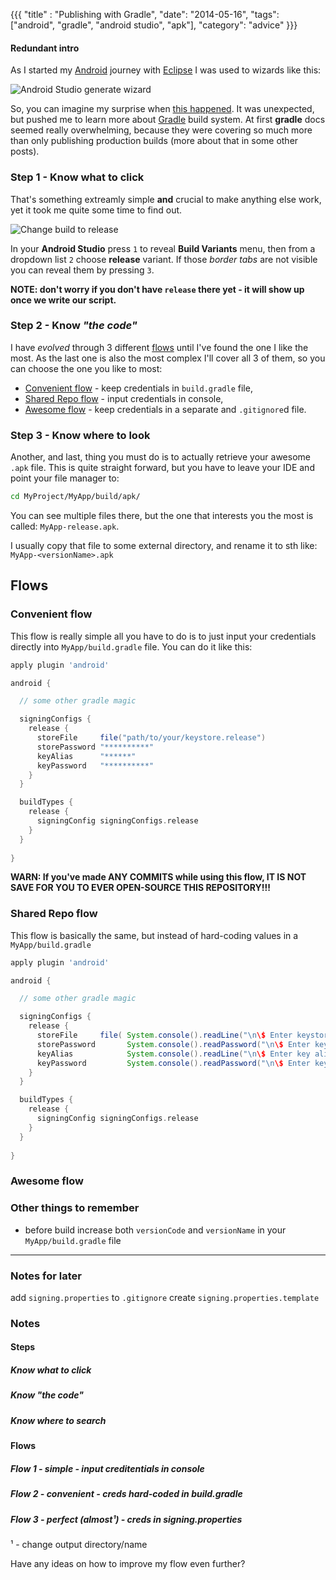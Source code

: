 {{{
  "title" : "Publishing with Gradle",
  "date": "2014-05-16",
  "tags": ["android", "gradle", "android studio", "apk"],
  "category": "advice"
}}}


#### Redundant intro

As I started my [Android](http://d.android.com) journey with [Eclipse](http://www.eclipse.org/) I was used to wizards
like this:

![Android Studio generate wizard](/publishing-with-gradle/generate-wizard.png)

So, you can imagine my surprise when [this happened](https://plus.google.com/+MaurycyDamianWasilewski/posts/hD7BhwN1cH5).
It was unexpected, but pushed me to learn more about [Gradle](http://www.gradle.org/) build system. At first **gradle**
docs seemed really overwhelming, because they were covering so much more than only publishing production builds (more 
about that in some other posts).


### Step 1 - Know what to click

That's something extreamly simple **and** crucial to make anything else work, yet it took me quite some time to find out.

![Change build to release](/publishing-with-gradle/where-to-click.png)

In your **Android Studio** press `1` to reveal **Build Variants** menu, then from a dropdown list `2` choose **release**
variant. If those _border tabs_ are not visible you can reveal them by pressing `3`. 

**NOTE: don't worry if you don't have `release` there yet - it will show up once we write our script.**


### Step 2 - Know _"the code"_

I have _evolved_ through 3 different [flows](#flows) until I've found the one I like the most. As the last one is also
the most complex I'll cover all 3 of them, so you can choose the one you like to most:

* [Convenient flow](#convenient-flow) - keep credentials in `build.gradle` file,
* [Shared Repo flow](#shared-repo-flow) - input credentials in console,
* [Awesome flow](#awesome-flow) - keep credentials in a separate and `.gitignore`d file.


### Step 3 - Know where to look

Another, and last, thing you must do is to actually retrieve your awesome `.apk` file. This is quite straight forward,
but you have to leave your IDE and point your file manager to:

```bash
cd MyProject/MyApp/build/apk/
```

You can see multiple files there, but the one that interests you the most is called: `MyApp-release.apk`.

I usually copy that file to some external directory, and rename it to sth like: `MyApp-<versionName>.apk`


## Flows

### Convenient flow

This flow is really simple all you have to do is to just input your credentials directly into `MyApp/build.gradle` file. 
You can do it like this:

```gradle
apply plugin 'android'

android {

  // some other gradle magic

  signingConfigs {
    release {
      storeFile     file("path/to/your/keystore.release")
      storePassword "**********"
      keyAlias      "******"
      keyPassword   "**********"
    }    
  }

  buildTypes {
    release {
      signingConfig signingConfigs.release
    }
  }
  
}
```

**WARN: If you've made ANY COMMITS while using this flow, IT IS NOT SAVE FOR YOU TO EVER OPEN-SOURCE THIS REPOSITORY!!!**


### Shared Repo flow

This flow is basically the same, but instead of hard-coding values in a `MyApp/build.gradle` 

```gradle
apply plugin 'android'

android {

  // some other gradle magic

  signingConfigs {
    release {
      storeFile     file( System.console().readLine("\n\$ Enter keystore path: "))
      storePassword       System.console().readPassword("\n\$ Enter keystore password: ")
      keyAlias            System.console().readLine("\n\$ Enter key alias: ")
      keyPassword         System.console().readPassword("\n\$ Enter key password: ")
    }    
  }

  buildTypes {
    release {
      signingConfig signingConfigs.release
    }
  }
  
}
```

### Awesome flow



### Other things to remember

* before build increase both `versionCode` and `versionName` in your `MyApp/build.gradle` file





--------------------
### Notes for later

add `signing.properties` to `.gitignore`
create `signing.properties.template`


### Notes

#### Steps

##### Know what to click
##### Know _"the code"_
##### Know where to search


#### Flows

##### Flow 1 - simple - input creditentials in console
##### Flow 2 - convenient - creds hard-coded in build.gradle
##### Flow 3 - perfect (almost¹) - creds in signing.properties

¹ - change output directory/name


Have any ideas on how to improve my flow even further?
